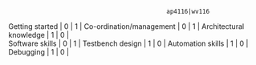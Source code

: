 				 								ap4116|wv116
Getting started 					| 0 | 1 | 
Co-ordination/management 	| 0 | 1 | 
Architectural knowledge 	| 1 | 0 |  
Software skills 					| 0 | 1 | 
Testbench design 					| 1 | 0 | 
Automation skills 				| 1 | 0 | 
Debugging 								| 1 | 0 |
